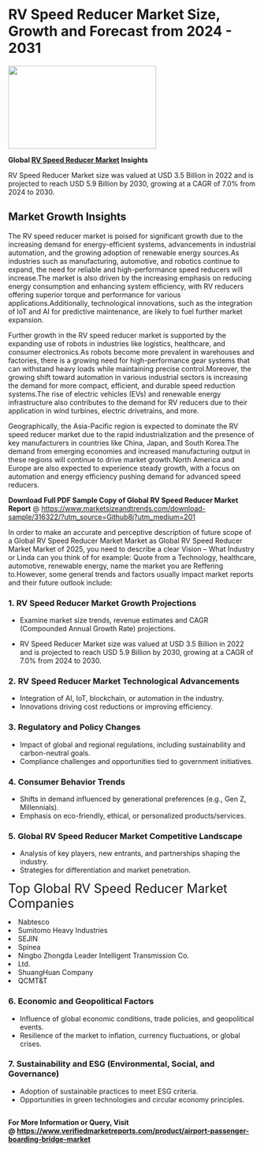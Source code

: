 <H1>RV Speed Reducer Market Size, Growth and Forecast from 2024 - 2031</H1><img class="aligncenter size-medium wp-image-584254" src="https://thirdeyenews.in/wp-content/uploads/2024/09/Global-Market-Research-300x168.jpeg" alt="" width="300" height="168" /><p><strong>Global&nbsp;<a href="https://www.marketsizeandtrends.com/download-sample/316322/?utm_source=Github8j?utm_medium=201">RV Speed Reducer Market</a> Insights</strong></p><p>RV Speed Reducer Market size was valued at USD 3.5 Billion in 2022 and is projected to reach USD 5.9 Billion by 2030, growing at a CAGR of 7.0% from 2024 to 2030.</p><p><h2>Market Growth Insights</h2> <p>The RV speed reducer market is poised for significant growth due to the increasing demand for energy-efficient systems, advancements in industrial automation, and the growing adoption of renewable energy sources.As industries such as manufacturing, automotive, and robotics continue to expand, the need for reliable and high-performance speed reducers will increase.The market is also driven by the increasing emphasis on reducing energy consumption and enhancing system efficiency, with RV reducers offering superior torque and performance for various applications.Additionally, technological innovations, such as the integration of IoT and AI for predictive maintenance, are likely to fuel further market expansion.</p> <p>Further growth in the RV speed reducer market is supported by the expanding use of robots in industries like logistics, healthcare, and consumer electronics.As robots become more prevalent in warehouses and factories, there is a growing need for high-performance gear systems that can withstand heavy loads while maintaining precise control.Moreover, the growing shift toward automation in various industrial sectors is increasing the demand for more compact, efficient, and durable speed reduction systems.The rise of electric vehicles (EVs) and renewable energy infrastructure also contributes to the demand for RV reducers due to their application in wind turbines, electric drivetrains, and more.</p> <p>Geographically, the Asia-Pacific region is expected to dominate the RV speed reducer market due to the rapid industrialization and the presence of key manufacturers in countries like China, Japan, and South Korea.The demand from emerging economies and increased manufacturing output in these regions will continue to drive market growth.North America and Europe are also expected to experience steady growth, with a focus on automation and energy efficiency pushing demand for advanced speed reducers.</p> <p><span class=""><strong>Download Full PDF Sample Copy of Global RV Speed Reducer Market Report</strong> @ <a href="https://www.marketsizeandtrends.com/download-sample/316322/?utm_source=Github8j?utm_medium=201" target="_blank">https://www.marketsizeandtrends.com/download-sample/316322/?utm_source=Github8j?utm_medium=201</a></span></p><p>In order to make an accurate and perceptive description of future scope of a Global&nbsp;RV Speed Reducer Market Market as Global&nbsp;RV Speed Reducer Market Market of 2025, you need to describe a clear Vision &ndash; What Industry or Linda can you think of for example: Quote from a Technology, healthcare, automotive, renewable energy, name the market you are Reffering to.However, some general trends and factors usually impact market reports and their future outlook include:</p><h3>1.&nbsp;<strong>RV Speed Reducer Market Growth Projections</strong></h3><ul><li>Examine market size trends, revenue estimates and CAGR (Compounded Annual Growth Rate) projections.</li><li><p>RV Speed Reducer Market size was valued at USD 3.5 Billion in 2022 and is projected to reach USD 5.9 Billion by 2030, growing at a CAGR of 7.0% from 2024 to 2030.</p></li></ul><h3>2.&nbsp;<strong>RV Speed Reducer Market Technological Advancements</strong></h3><ul><li>Integration of AI, IoT, blockchain, or automation in the industry.</li><li>Innovations driving cost reductions or improving efficiency.</li></ul><h3>3.&nbsp;<strong>Regulatory and Policy Changes</strong></h3><ul><li>Impact of global and regional regulations, including sustainability and carbon-neutral goals.</li><li>Compliance challenges and opportunities tied to government initiatives.</li></ul><h3>4.&nbsp;<strong>Consumer Behavior Trends</strong></h3><ul><li>Shifts in demand influenced by generational preferences (e.g., Gen Z, Millennials).</li><li>Emphasis on eco-friendly, ethical, or personalized products/services.</li></ul><h3>5.&nbsp;<strong>Global RV Speed Reducer Market Competitive Landscape</strong></h3><ul><li>Analysis of key players, new entrants, and partnerships shaping the industry.</li><li>Strategies for differentiation and market penetration.</li></ul><p data-pm-slice="1 1 []"><span style="color: inherit; font-family: inherit; font-size: 25px;">Top Global RV Speed Reducer Market Companies</span></p><div class="" data-test-id=""><p><li>Nabtesco</li><li> Sumitomo Heavy Industries</li><li> SEJIN</li><li> Spinea</li><li> Ningbo Zhongda Leader Intelligent Transmission Co.</li><li> Ltd.</li><li> ShuangHuan Company</li><li> QCMT&T</li></p></div><h3>6.&nbsp;<strong>Economic and Geopolitical Factors</strong></h3><ul><li>Influence of global economic conditions, trade policies, and geopolitical events.</li><li>Resilience of the market to inflation, currency fluctuations, or global crises.</li></ul><h3>7.&nbsp;<strong>Sustainability and ESG (Environmental, Social, and Governance)</strong></h3><ul><li>Adoption of sustainable practices to meet ESG criteria.</li><li>Opportunities in green technologies and circular economy principles.</li></ul><h2><strong style="font-size: 14px;">For More Information or Query, Visit @&nbsp;</strong><a style="background-color: #ffffff; font-size: 14px;" href="https://www.marketsizeandtrends.com/report/rv-speed-reducer-market/" target="_blank">https://www.verifiedmarketreports.com/product/airport-passenger-boarding-bridge-market</a></h2>